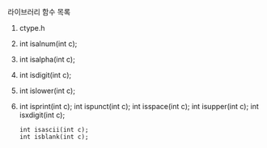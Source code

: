 라이브러리 함수 목록

1. ctype.h
2. int isalnum(int c);
3. int isalpha(int c);
4. int isdigit(int c);
5. int islower(int c);
6. int isprint(int c);
       int ispunct(int c);
       int isspace(int c);
       int isupper(int c);
       int isxdigit(int c);

       int isascii(int c);
       int isblank(int c);
